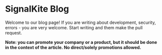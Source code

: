 # SignalKite Blog
Welcome to our blog page!
If you are writing about development, security, errors - you are very welcome.
Start writing and them make the pull request.

**Note: you can promote your company or a product, but it should be done in the context of the article. No direct/solely promotions allowed.**
